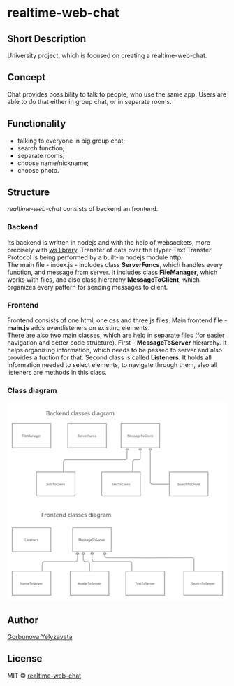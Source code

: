 # realtime-web-chat
## Short Description
University project, which is focused on creating a realtime-web-chat.  
## Concept
Chat provides possibility to talk to people, who use the same app. Users are able to do that either in group chat, or in separate rooms.
## Functionality
* talking to everyone in big group chat;
* search function;
* separate rooms;
* choose name/nickname;
* choose photo.
## Structure
*realtime-web-chat* consists of backend an frontend.  
### Backend  
Its backend is written in nodejs and with the help of websockets, more precisely with [ws library](https://github.com/websockets/ws). Transfer of data over the Hyper Text Transfer Protocol is being performed by a built-in nodejs module http.  
The main file - index.js - includes class **ServerFuncs**, which handles every function, and message from server. It includes class **FileManager**, which works with files, and also class hierarchy **MessageToClient**, which organizes every pattern for sending messages to client.
### Frontend  
Frontend consists of one html, one css and three js files. Main frontend file - **main.js** adds eventlisteners on existing elements.  
There are also two main classes, which are held in separate files (for easier navigation and better code structure). First - **MessageToServer** hierarchy. It helps organizing information, which needs to be passed to server and also provides a fuction for that. Second class is called **Listeners**. It holds all information needed to select elements, to navigate through them, also all listeners are methods in this class.  
### Class diagram  
![Class Diagram](https://github.com/lizardlynx/realtime-web-chat/blob/main/docs/ClassDiagram(1).png)
## Author
[Gorbunova Yelyzaveta](https://github.com/lizardlynx)  
## License
MIT © [realtime-web-chat](https://github.com/lizardlynx/realtime-web-chat)

